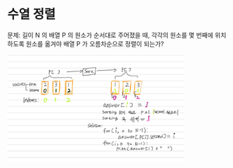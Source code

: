 # 수열 정렬
문제: 길이 N 의 배열 P 의 원소가 순서대로 주어졌을 때, 각각의 원소를 몇 번째에 위치하도록 원소를 옮겨야 배열 P 가 오름차순으로 정렬이 되는가?

<img src="./boj_1015.jpg" width="80%">
